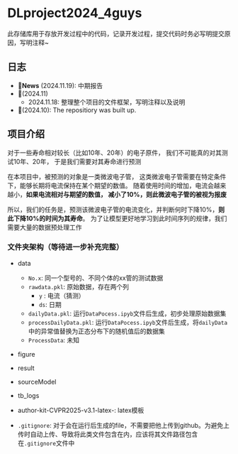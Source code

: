 # DLproject2024_4guys
此存储库用于存放开发过程中的代码，记录开发过程，提交代码时务必写明提交原因，写明注释~

## 日志

- 🚩**News** (2024.11.19): 中期报告
- 🚩(2024.11) 
  - 2024.11.18: 整理整个项目的文件框架，写明注释以及说明
- 🚩(2024.10): The repositiory was built up.


## 项目介绍

对于一些寿命相对较长（比如10年、20年）的电子原件，
我们不可能真的对其测试10年、20年， 
于是我们需要对其寿命进行预测

在本项目中，被预测的对象是一类微波电子管，
这类微波电子管需要在特定条件下，能够长期将电流保持在某个期望的数值。
随着使用时间的增加，电流会越来越小，**如果电流相对与期望的数值，
减小了10%，则此微波电子管的被视为报废**

所以，我们的任务是，预测该微波电子管的电流变化，并判断何时下降10%，**则此下降10%的时间为其寿命**。
为了让模型更好地学习到此时间序列的规律，我们需要大量的数据预处理工作

### 文件夹架构（等待进一步补充完整）
- data
  - `No.x`: 同一个型号的、不同个体的xx管的测试数据
  - `rawdata.pkl`: 原始数据，存在两个列
    - `y` : 电流（猜测）
    - `ds`: 日期
  - `dailyData.pkl`: 运行`DataPocess.ipyb`文件后生成，初步处理原始数据集
  - `processDailyData.pkl`: 运行`DataPocess.ipyb`文件后生成，将`dailyData`中的异常值替换为正态分布下的随机值后的数据集
  - `ProcessData`: 未知

- figure
- result
- sourceModel
- tb_logs
- author-kit-CVPR2025-v3.1-latex-: latex模板
- `.gitignore`: 对于会在运行后生成的file，不需要把他上传到github。为避免上传时自动上传、导致将此类文件包含在内，应该将其文件路径包含在`.gitignore`文件中
